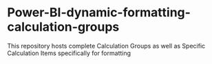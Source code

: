 # Power-BI-dynamic-formatting-calculation-groups
This repository hosts complete Calculation Groups as well as Specific Calculation Items specifically for formatting
